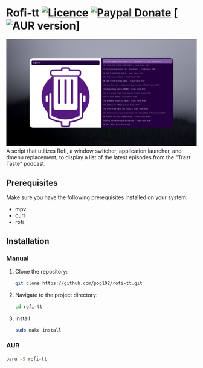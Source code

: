 # Rofi-tt [![Licence](https://img.shields.io/badge/License-MIT-yellow.svg)](LICENSE) [![Paypal Donate](https://img.shields.io/badge/Donate-Paypal-2244dd.svg)](https://www.paypal.com/paypalme/ernisD)   [![AUR version](https://img.shields.io/aur/version/rofi-tt)]
![prev](https://raw.githubusercontent.com/pog102/rofi-tt/main/preview.png)
<br>
A script that utilizes Rofi, a window switcher, application launcher, and dmenu replacement, to display a list of the latest episodes from the "Trast Taste" podcast.
## Prerequisites

Make sure you have the following prerequisites installed on your system:

- mpv
- curl
- rofi

## Installation
### Manual
1. Clone the repository:

   ```bash
   git clone https://github.com/pog102/rofi-tt.git
   ```

2. Navigate to the project directory:

   ```bash
   cd rofi-tt
   ```

3. Install

     ```bash
     sudo make install
     ```
### AUR

```bash
paru -S rofi-tt
```
